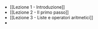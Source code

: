 
- [[Lezione 1 - Introduzione]]
- [[Lezione 2 - Il primo passo]]
- [[Lezione 3 - Liste e operatori aritmetici]]
- 